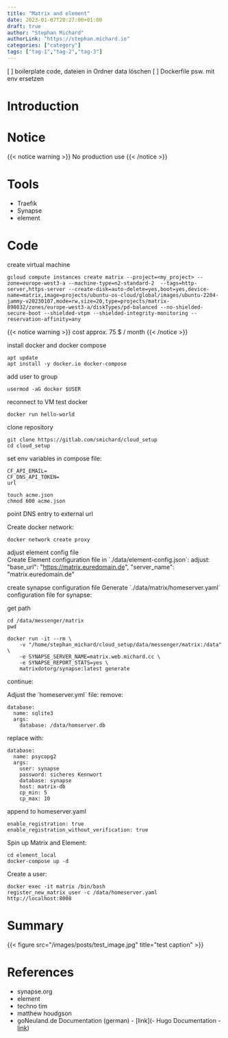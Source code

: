 ```yaml
---
title: "Matrix and element"
date: 2023-01-07T20:27:00+01:00
draft: true
author: "Stephan Michard"
authorLink: "https://stephan.michard.io"
categories: ["category"]
tags: ["tag-1","tag-2","tag-3"]
---
```


[ ] boilerplate code, dateien in Ordner data löschen
[ ] Dockerfile psw. mit env ersetzen

# Introduction

# Notice

{{< notice warning >}}
No production use
{{< /notice >}}

# Tools

- Traefik
- Synapse
- element

# Code

create virtual machine
```
gcloud compute instances create matrix --project=<my_project> --zone=europe-west3-a --machine-type=n2-standard-2  --tags=http-server,https-server --create-disk=auto-delete=yes,boot=yes,device-name=matrix,image=projects/ubuntu-os-cloud/global/images/ubuntu-2204-jammy-v20230107,mode=rw,size=20,type=projects/matrix-898032/zones/europe-west3-a/diskTypes/pd-balanced --no-shielded-secure-boot --shielded-vtpm --shielded-integrity-monitoring --reservation-affinity=any 
```
{{< notice warning >}}
cost approx. 75 $ / month
{{< /notice >}}


install docker and docker compose
```
apt update
apt install -y docker.io docker-compose
```

add user to group
```
usermod -aG docker $USER
```
reconnect to VM
test docker
```
docker run hello-world
```

clone repository
```
git clone https://gitlab.com/smichard/cloud_setup
cd cloud_setup
```

set env variables in compose file:
```
CF_API_EMAIL=
CF_DNS_API_TOKEN=
url
```

```
touch acme.json
chmod 600 acme.json
```

point DNS entry to external url

Create docker network:
```
docker network create proxy
```

adjust element config file  
Create Element configuration file in ´./data/element-config.json´:
adjust:  
"base_url": "https://matrix.euredomain.de",
"server_name": "matrix.euredomain.de"


create synapse configuration file
Generate ´./data/matrix/homeserver.yaml´ configuration file for synapse:

get path 
```
cd /data/messenger/matrix
pwd
```

```
docker run -it --rm \
    -v "/home/stephan_michard/cloud_setup/data/messenger/matrix:/data" \
    -e SYNAPSE_SERVER_NAME=matrix.web.michard.cc \
    -e SYNAPSE_REPORT_STATS=yes \
    matrixdotorg/synapse:latest generate
```

continue:


Adjust the ´homeserver.yml´ file:
remove:
```
database:
  name: sqlite3
  args:
    database: /data/homserver.db
```

replace with:
```
database:
  name: psycopg2
  args:
    user: synapse
    password: sicheres Kennwort
    database: synapse
    host: matrix-db
    cp_min: 5
    cp_max: 10
```

append to homeserver.yaml
```
enable_registration: true
enable_registration_without_verification: true
```

Spin up Matrix and Element:
```
cd element_local
docker-compose up -d
```

Create a user:
```
docker exec -it matrix /bin/bash
register_new_matrix_user -c /data/homeserver.yaml http://localhost:8008
```


# Summary
{{< figure src="/images/posts/test_image.jpg" title="test caption" >}}

# References
- synapse.org
- element
- techno tim
- matthew houdgson
- goNeuland.de Documentation (german) - [link](- Hugo Documentation - [link](https://gohugo.io/))